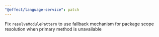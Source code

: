 ```yaml
---
"@effect/language-service": patch
---
```


Fix `resolveModulePattern` to use fallback mechanism for package scope resolution when primary method is unavailable